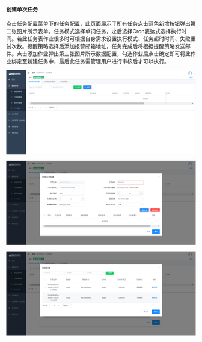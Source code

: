 

#### 			创建单次任务

​	点击任务配置菜单下的任务配置，此页面展示了所有任务点击蓝色新增按钮弹出第二张图片所示表单。任务模式选择单词任务，之后选择Cron表达式选择执行时间。若此任务表作业很多时可根据自身需求设置执行模式、任务超时时间、失败重试次数。提醒策略选择后添加报警邮箱地址，任务完成后将根据提醒策略发送邮件。点击添加作业弹出第三张图片所示数据配置，勾选作业后点击确定即可将此作业绑定至新建任务中，最后此任务需管理用户进行审核后才可以执行。

![image-20230621142941634](../images/image-20230621142941634.png)

![image-20230621143119669](../images/image-20230621143119669.png)

![image-20230621143532776](../images/image-20230621143532776.png)
